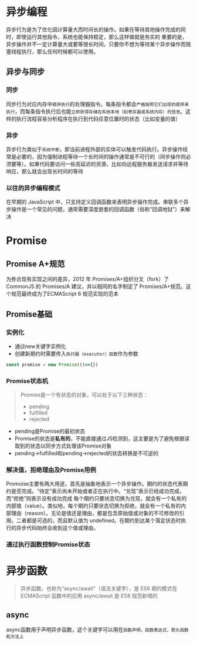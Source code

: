 # 异步编程
异步行为是为了优化因计算量大而时间长的操作。如果在等待其他操作完成的同时，即使运行其他指令，系统也能保持稳定，那么这样做就是务实的
重要的是，异步操作并不一定计算量大或要等很长时间。只要你不想为等待某个异步操作而阻塞线程执行，那么任何时候都可以使用。
## 异步与同步
### 同步
同步行为对应内存中`顺序执行`的处理器指令。每条指令都会`严格按照它们出现的顺序来执行`，而每条指令执行后也能`立即获得存储在系统本地（如寄存器或系统内存）的信息`。这样的执行流程容易分析程序在执行到代码任意位置时的状态（比如变量的值）
### 异步
异步行为类似于`系统中断`，即当前进程外部的实体可以触发代码执行。异步操作经常是必要的，因为强制进程等待一个长时间的操作通常是不可行的（同步操作则必须要等）。如果代码要访问一些高延迟的资源，比如向远程服务器发送请求并等待响应，那么就会出现长时间的等待

### 以往的异步编程模式
在早期的 JavaScript 中，只支持定义回调函数来表明异步操作完成。串联多个异步操作是一个常见的问题，通常需要深度嵌套的回调函数（俗称“回调地狱”）来解决

# Promise
## Promise A+规范
为弥合现有实现之间的差异，2012 年 Promises/A+组织分叉（fork）了 CommonJS 的 Promises/A 建议，并以相同的名字制定了 Promises/A+规范。这个规范最终成为了ECMAScript 6 规范实现的范本
## Promise基础
### 实例化
* 通过new关键字实例化
* 创建新期约时需要传入`执行器（executor）函数`作为参数
```js
const promise = new Promise(()=>{})
```
### Promise状态机
> Promise是一个有状态的对象，可以处于以下三种状态：
> * pending
> * fulfilled
> * rejected

* pending是Promise的最初状态
* Promise的状态是**私有的**，不能直接通过JS检测到，这主要是为了避免根据读取到的状态以同步方式处理该Promise对象
* pending->fulfilled和pending->rejected的状态转换是不可逆的
### 解决值，拒绝理由及Promise用例
Promoise主要有两大用途，首先是抽象地表示一个异步操作。期约的状态代表期约是否完成。“待定”表示尚未开始或者正在执行中。“兑现”表示已经成功完成，而“拒绝”则表示没有成功完成
每个期约只要状态切换为兑现，就会有一个私有的内部值（value）。类似地，每个期约只要状态切换为拒绝，就会有一个私有的内部理由（reason）。无论是值还是理由，都是包含原始值或对象的不可修改的引用。二者都是可选的，而且默认值为 undefined。在期约到达某个落定状态时执行的异步代码始终会收到这个值或理由。
### 通过执行函数控制Promise状态

# 异步函数
> 异步函数，也称为“async/await”（语法关键字），是 ES6 期约模式在 ECMAScript 函数中的应用
> async/await 是 ES8 规范新增的

## async
async函数用于声明异步函数，这个关键字可以用在`函数声明，函数表达式，箭头函数和方法上`

